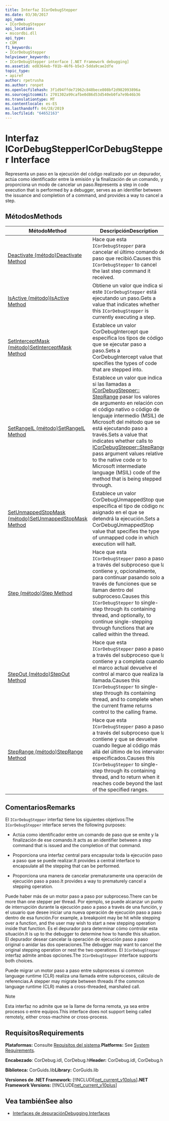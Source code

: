 ```yaml
---
title: Interfaz ICorDebugStepper
ms.date: 03/30/2017
api_name:
- ICorDebugStepper
api_location:
- mscordbi.dll
api_type:
- COM
f1_keywords:
- ICorDebugStepper
helpviewer_keywords:
- ICorDebugStepper interface [.NET Framework debugging]
ms.assetid: ed8364eb-f01b-46f6-b5e3-5dda9cae2dfe
topic_type:
- apiref
author: rpetrusha
ms.author: ronpet
ms.openlocfilehash: 3f1d94ffde71962c848bece808bf2d982093896a
ms.sourcegitcommit: 2701302a99cafbe0d86d53d540eb0fa7e9b46b36
ms.translationtype: MT
ms.contentlocale: es-ES
ms.lasthandoff: 04/28/2019
ms.locfileid: "64652163"
---
```

# <a name="icordebugstepper-interface"></a><span data-ttu-id="1b306-102">Interfaz ICorDebugStepper</span><span class="sxs-lookup"><span data-stu-id="1b306-102">ICorDebugStepper Interface</span></span>
<span data-ttu-id="1b306-103">Representa un paso en la ejecución del código realizado por un depurador, actúa como identificador entre la emisión y la finalización de un comando, y proporciona un modo de cancelar un paso.</span><span class="sxs-lookup"><span data-stu-id="1b306-103">Represents a step in code execution that is performed by a debugger, serves as an identifier between the issuance and completion of a command, and provides a way to cancel a step.</span></span>  
  
## <a name="methods"></a><span data-ttu-id="1b306-104">Métodos</span><span class="sxs-lookup"><span data-stu-id="1b306-104">Methods</span></span>  
  
|<span data-ttu-id="1b306-105">Método</span><span class="sxs-lookup"><span data-stu-id="1b306-105">Method</span></span>|<span data-ttu-id="1b306-106">Descripción</span><span class="sxs-lookup"><span data-stu-id="1b306-106">Description</span></span>|  
|------------|-----------------|  
|[<span data-ttu-id="1b306-107">Deactivate (método)</span><span class="sxs-lookup"><span data-stu-id="1b306-107">Deactivate Method</span></span>](../../../../docs/framework/unmanaged-api/debugging/icordebugstepper-deactivate-method.md)|<span data-ttu-id="1b306-108">Hace que esta `ICorDebugStepper` para cancelar el último comando de paso que recibió.</span><span class="sxs-lookup"><span data-stu-id="1b306-108">Causes this `ICorDebugStepper` to cancel the last step command it received.</span></span>|  
|[<span data-ttu-id="1b306-109">IsActive (método)</span><span class="sxs-lookup"><span data-stu-id="1b306-109">IsActive Method</span></span>](../../../../docs/framework/unmanaged-api/debugging/icordebugstepper-isactive-method.md)|<span data-ttu-id="1b306-110">Obtiene un valor que indica si este `ICorDebugStepper` está ejecutando un paso.</span><span class="sxs-lookup"><span data-stu-id="1b306-110">Gets a value that indicates whether this `ICorDebugStepper` is currently executing a step.</span></span>|  
|[<span data-ttu-id="1b306-111">SetInterceptMask (método)</span><span class="sxs-lookup"><span data-stu-id="1b306-111">SetInterceptMask Method</span></span>](../../../../docs/framework/unmanaged-api/debugging/icordebugstepper-setinterceptmask-method.md)|<span data-ttu-id="1b306-112">Establece un valor CorDebugIntercept que especifica los tipos de código que se ejecutar paso a paso.</span><span class="sxs-lookup"><span data-stu-id="1b306-112">Sets a CorDebugIntercept value that specifies the types of code that are stepped into.</span></span>|  
|[<span data-ttu-id="1b306-113">SetRangeIL (método)</span><span class="sxs-lookup"><span data-stu-id="1b306-113">SetRangeIL Method</span></span>](../../../../docs/framework/unmanaged-api/debugging/icordebugstepper-setrangeil-method.md)|<span data-ttu-id="1b306-114">Establece un valor que indica si las llamadas a [ICorDebugStepper:: StepRange](../../../../docs/framework/unmanaged-api/debugging/icordebugstepper-steprange-method.md) pasar los valores de argumento en relación con el código nativo o código de lenguaje intermedio (MSIL) de Microsoft del método que se está ejecutando paso a través.</span><span class="sxs-lookup"><span data-stu-id="1b306-114">Sets a value that indicates whether calls to [ICorDebugStepper::StepRange](../../../../docs/framework/unmanaged-api/debugging/icordebugstepper-steprange-method.md) pass argument values relative to the native code or to Microsoft intermediate language (MSIL) code of the method that is being stepped through.</span></span>|  
|[<span data-ttu-id="1b306-115">SetUnmappedStopMask (método)</span><span class="sxs-lookup"><span data-stu-id="1b306-115">SetUnmappedStopMask Method</span></span>](../../../../docs/framework/unmanaged-api/debugging/icordebugstepper-setunmappedstopmask-method.md)|<span data-ttu-id="1b306-116">Establece un valor CorDebugUnmappedStop que especifica el tipo de código no asignado en el que se detendrá la ejecución.</span><span class="sxs-lookup"><span data-stu-id="1b306-116">Sets a CorDebugUnmappedStop value that specifies the type of unmapped code in which execution will halt.</span></span>|  
|[<span data-ttu-id="1b306-117">Step (método)</span><span class="sxs-lookup"><span data-stu-id="1b306-117">Step Method</span></span>](../../../../docs/framework/unmanaged-api/debugging/icordebugstepper-step-method.md)|<span data-ttu-id="1b306-118">Hace que esta `ICorDebugStepper` paso a paso a través del subproceso que la contiene y, opcionalmente, para continuar pasando solo a través de funciones que se llaman dentro del subproceso.</span><span class="sxs-lookup"><span data-stu-id="1b306-118">Causes this `ICorDebugStepper` to single-step through its containing thread, and optionally, to continue single-stepping through functions that are called within the thread.</span></span>|  
|[<span data-ttu-id="1b306-119">StepOut (método)</span><span class="sxs-lookup"><span data-stu-id="1b306-119">StepOut Method</span></span>](../../../../docs/framework/unmanaged-api/debugging/icordebugstepper-stepout-method.md)|<span data-ttu-id="1b306-120">Hace que esta `ICorDebugStepper` paso a paso a través del subproceso que la contiene y a completa cuando el marco actual devuelve el control al marco que realiza la llamada.</span><span class="sxs-lookup"><span data-stu-id="1b306-120">Causes this `ICorDebugStepper` to single-step through its containing thread, and to complete when the current frame returns control to the calling frame.</span></span>|  
|[<span data-ttu-id="1b306-121">StepRange (método)</span><span class="sxs-lookup"><span data-stu-id="1b306-121">StepRange Method</span></span>](../../../../docs/framework/unmanaged-api/debugging/icordebugstepper-steprange-method.md)|<span data-ttu-id="1b306-122">Hace que esta `ICorDebugStepper` paso a paso a través del subproceso que la contiene y que se devuelve cuando llegue al código más allá del último de los intervalos especificados.</span><span class="sxs-lookup"><span data-stu-id="1b306-122">Causes this `ICorDebugStepper` to single-step through its containing thread, and to return when it reaches code beyond the last of the specified ranges.</span></span>|  
  
## <a name="remarks"></a><span data-ttu-id="1b306-123">Comentarios</span><span class="sxs-lookup"><span data-stu-id="1b306-123">Remarks</span></span>  
 <span data-ttu-id="1b306-124">El `ICorDebugStepper` interfaz tiene los siguientes objetivos:</span><span class="sxs-lookup"><span data-stu-id="1b306-124">The `ICorDebugStepper` interface serves the following purposes:</span></span>  
  
- <span data-ttu-id="1b306-125">Actúa como identificador entre un comando de paso que se emite y la finalización de ese comando.</span><span class="sxs-lookup"><span data-stu-id="1b306-125">It acts as an identifier between a step command that is issued and the completion of that command.</span></span>  
  
- <span data-ttu-id="1b306-126">Proporciona una interfaz central para encapsular toda la ejecución paso a paso que se puede realizar.</span><span class="sxs-lookup"><span data-stu-id="1b306-126">It provides a central interface to encapsulate all the stepping that can be performed.</span></span>  
  
- <span data-ttu-id="1b306-127">Proporciona una manera de cancelar prematuramente una operación de ejecución paso a paso.</span><span class="sxs-lookup"><span data-stu-id="1b306-127">It provides a way to prematurely cancel a stepping operation.</span></span>  
  
 <span data-ttu-id="1b306-128">Puede haber más de un motor paso a paso por subproceso.</span><span class="sxs-lookup"><span data-stu-id="1b306-128">There can be more than one stepper per thread.</span></span> <span data-ttu-id="1b306-129">Por ejemplo, se puede alcanzar un punto de interrupción durante la ejecución paso a paso a través de una función, y el usuario que desee iniciar una nueva operación de ejecución paso a paso dentro de esa función.</span><span class="sxs-lookup"><span data-stu-id="1b306-129">For example, a breakpoint may be hit while stepping over a function, and the user may wish to start a new stepping operation inside that function.</span></span> <span data-ttu-id="1b306-130">Es el depurador para determinar cómo controlar esta situación.</span><span class="sxs-lookup"><span data-stu-id="1b306-130">It is up to the debugger to determine how to handle this situation.</span></span> <span data-ttu-id="1b306-131">El depurador desear cancelar la operación de ejecución paso a paso original o anidar las dos operaciones.</span><span class="sxs-lookup"><span data-stu-id="1b306-131">The debugger may want to cancel the original stepping operation or nest the two operations.</span></span> <span data-ttu-id="1b306-132">El `ICorDebugStepper` interfaz admite ambas opciones.</span><span class="sxs-lookup"><span data-stu-id="1b306-132">The `ICorDebugStepper` interface supports both choices.</span></span>  
  
 <span data-ttu-id="1b306-133">Puede migrar un motor paso a paso entre subprocesos si common language runtime (CLR) realiza una llamada entre subprocesos, cálculo de referencias.</span><span class="sxs-lookup"><span data-stu-id="1b306-133">A stepper may migrate between threads if the common language runtime (CLR) makes a cross-threaded, marshaled call.</span></span>  
  
> [!NOTE]
>  <span data-ttu-id="1b306-134">Esta interfaz no admite que se la llame de forma remota, ya sea entre procesos o entre equipos.</span><span class="sxs-lookup"><span data-stu-id="1b306-134">This interface does not support being called remotely, either cross-machine or cross-process.</span></span>  
  
## <a name="requirements"></a><span data-ttu-id="1b306-135">Requisitos</span><span class="sxs-lookup"><span data-stu-id="1b306-135">Requirements</span></span>  
 <span data-ttu-id="1b306-136">**Plataformas:** Consulte [Requisitos del sistema](../../../../docs/framework/get-started/system-requirements.md).</span><span class="sxs-lookup"><span data-stu-id="1b306-136">**Platforms:** See [System Requirements](../../../../docs/framework/get-started/system-requirements.md).</span></span>  
  
 <span data-ttu-id="1b306-137">**Encabezado**: CorDebug.idl, CorDebug.h</span><span class="sxs-lookup"><span data-stu-id="1b306-137">**Header:** CorDebug.idl, CorDebug.h</span></span>  
  
 <span data-ttu-id="1b306-138">**Biblioteca:** CorGuids.lib</span><span class="sxs-lookup"><span data-stu-id="1b306-138">**Library:** CorGuids.lib</span></span>  
  
 <span data-ttu-id="1b306-139">**Versiones de .NET Framework:** [!INCLUDE[net_current_v10plus](../../../../includes/net-current-v10plus-md.md)]</span><span class="sxs-lookup"><span data-stu-id="1b306-139">**.NET Framework Versions:** [!INCLUDE[net_current_v10plus](../../../../includes/net-current-v10plus-md.md)]</span></span>  
  
## <a name="see-also"></a><span data-ttu-id="1b306-140">Vea también</span><span class="sxs-lookup"><span data-stu-id="1b306-140">See also</span></span>

- [<span data-ttu-id="1b306-141">Interfaces de depuración</span><span class="sxs-lookup"><span data-stu-id="1b306-141">Debugging Interfaces</span></span>](../../../../docs/framework/unmanaged-api/debugging/debugging-interfaces.md)
